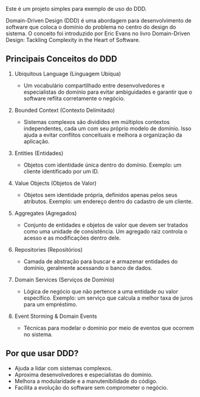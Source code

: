 Este é um projeto simples para exemplo de uso do DDD.

Domain-Driven Design (DDD) é uma abordagem para desenvolvimento de software que coloca o domínio do problema no centro do design do sistema. O conceito foi introduzido por Eric Evans no livro Domain-Driven Design: Tackling Complexity in the Heart of Software.

## Principais Conceitos do DDD
1. Ubiquitous Language (Linguagem Ubíqua)

    * Um vocabulário compartilhado entre desenvolvedores e especialistas do domínio para evitar ambiguidades e garantir que o software reflita corretamente o negócio.
2. Bounded Context (Contexto Delimitado)

    * Sistemas complexos são divididos em múltiplos contextos independentes, cada um com seu próprio modelo de domínio. Isso ajuda a evitar conflitos conceituais e melhora a organização da aplicação.
3. Entities (Entidades)

    * Objetos com identidade única dentro do domínio. Exemplo: um cliente identificado por um ID.
4. Value Objects (Objetos de Valor)

    * Objetos sem identidade própria, definidos apenas pelos seus atributos. Exemplo: um endereço dentro do cadastro de um cliente.
5. Aggregates (Agregados)

    * Conjunto de entidades e objetos de valor que devem ser tratados como uma unidade de consistência. Um agregado raiz controla o acesso e as modificações dentro dele.
6. Repositories (Repositórios)

    * Camada de abstração para buscar e armazenar entidades do domínio, geralmente acessando o banco de dados.
7. Domain Services (Serviços de Domínio)

    * Lógica de negócio que não pertence a uma entidade ou valor específico. Exemplo: um serviço que calcula a melhor taxa de juros para um empréstimo.
8. Event Storming & Domain Events

    * Técnicas para modelar o domínio por meio de eventos que ocorrem no sistema.
## Por que usar DDD?
* Ajuda a lidar com sistemas complexos.
* Aproxima desenvolvedores e especialistas do domínio.
* Melhora a modularidade e a manutenibilidade do código.
* Facilita a evolução do software sem comprometer o negócio.